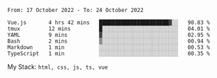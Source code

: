 <!--START_SECTION:waka-->

```text
From: 17 October 2022 - To: 24 October 2022

Vue.js       4 hrs 42 mins   ██████████████████████▓░░   90.83 %
tmux         12 mins         █░░░░░░░░░░░░░░░░░░░░░░░░   04.01 %
YAML         9 mins          ▓░░░░░░░░░░░░░░░░░░░░░░░░   02.95 %
Bash         2 mins          ▒░░░░░░░░░░░░░░░░░░░░░░░░   00.94 %
Markdown     1 min           ░░░░░░░░░░░░░░░░░░░░░░░░░   00.53 %
TypeScript   1 min           ░░░░░░░░░░░░░░░░░░░░░░░░░   00.35 %
```

<!--END_SECTION:waka-->
My Stack: `html, css, js, ts, vue`
